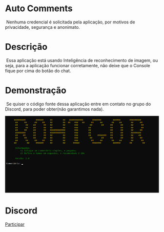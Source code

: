 # Auto Comments
&nbsp;Nenhuma credencial é solicitada pela aplicação, por motivos de privacidade, segurança e anonimato. <br>

# Descrição
&nbsp;Essa aplicação está usando Inteligência de reconhecimento de imagem, ou seja, para a aplicação funcionar
corretamente, não deixe que o Console fique por cima do botão do chat.

# Demonstração
&nbsp;Se quiser o código fonte dessa aplicação entre em contato no grupo do Discord, para poder obter(não garantimos nada).

![alt text](img/Screenshot_1.png)

# Discord
<a href="https://discord.gg/CHsnjZB3Ec">Participar</p>
